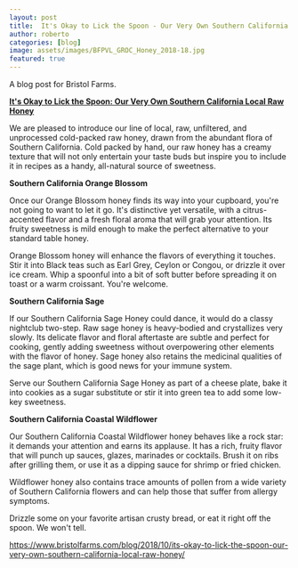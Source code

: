 ```yaml
---
layout: post
title:  It's Okay to Lick the Spoon - Our Very Own Southern California Local Raw Honey
author: roberto
categories: [blog]
image: assets/images/BFPVL_GROC_Honey_2018-18.jpg
featured: true
---
```

A blog post for Bristol Farms.

**[It's Okay to Lick the Spoon: Our Very Own Southern California Local Raw Honey][id]**

We are pleased to introduce our line of local, raw, unfiltered, and unprocessed cold-packed raw honey, drawn from the abundant flora of Southern California.  Cold packed by hand, our raw honey has a creamy texture that will not only entertain your taste buds but inspire you to include it in recipes as a handy, all-natural source of sweetness.

**Southern California Orange Blossom**

Once our Orange Blossom honey finds its way into your cupboard, you're not going to want to let it go. It's distinctive yet versatile, with a citrus-accented flavor and a fresh floral aroma that will grab your attention. Its fruity sweetness is mild enough to make the perfect alternative to your standard table honey.

Orange Blossom honey will enhance the flavors of everything it touches.  Stir it into Black teas such as Earl Grey, Ceylon or Congou, or drizzle it over ice cream. Whip a spoonful into a bit of soft butter before spreading it on toast or a warm croissant. You're welcome.

**Southern California Sage**

If our Southern California Sage Honey could dance, it would do a classy nightclub two-step. Raw sage honey is heavy-bodied and crystallizes very slowly. Its delicate flavor and floral aftertaste are subtle and perfect for cooking, gently adding sweetness without overpowering other elements with the flavor of honey. Sage honey also retains the medicinal qualities of the sage plant, which is good news for your immune system.

Serve our Southern California Sage Honey as part of a cheese plate, bake it into cookies as a sugar substitute or stir it into green tea to add some low-key sweetness.

**Southern California Coastal Wildflower**

Our Southern California Coastal Wildflower honey behaves like a rock star: it demands your attention and earns its applause. It has a rich, fruity flavor that will punch up sauces, glazes, marinades or cocktails. Brush it on ribs after grilling them, or use it as a dipping sauce for shrimp or fried chicken.

Wildflower honey also contains trace amounts of pollen from a wide variety of Southern California flowers and can help those that suffer from allergy symptoms.

Drizzle some on your favorite artisan crusty bread, or eat it right off the spoon. We won't tell.

https://www.bristolfarms.com/blog/2018/10/its-okay-to-lick-the-spoon-our-very-own-southern-california-local-raw-honey/

[id]: https://www.bristolfarms.com/blog/2018/10/its-okay-to-lick-the-spoon-our-very-own-southern-california-local-raw-honey/
